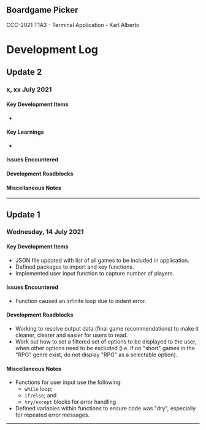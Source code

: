 ## Boardgame Picker
CCC-2021 T1A3 - Terminal Application - Karl Alberto

# Development Log


## Update 2
### x, xx July 2021

#### **Key Development Items**

* 

#### **Key Learnings**

* 

#### **Issues Encountered**

#### **Development Roadblocks**

#### **Miscellaneous Notes**

---

## Update 1
### Wednesday, 14 July 2021

#### **Key Development Items**

* JSON file updated with list of all games to be included in application.
* Defined packages to import and key functions.
* Implemented user input function to capture number of players.

#### **Issues Encountered**

* Function caused an infinite loop due to indent error.

#### **Development Roadblocks**

* Working to resolve output data (final game recommendations) to make it cleaner, clearer and easier for users to read.
* Work out how to set a filtered set of options to be displayed to the user, when other options need to be excluded (i.e. if no "short" games in the "RPG" genre exist, do not display "RPG" as a selectable option).

#### **Miscellaneous Notes**

* Functions for user input use the following:
    * `while` loop; 
    * `if/else`; and
    * `try/except` blocks for error handling
* Defined variables within functions to ensure code was "dry", especially for repeated error messages.

---
